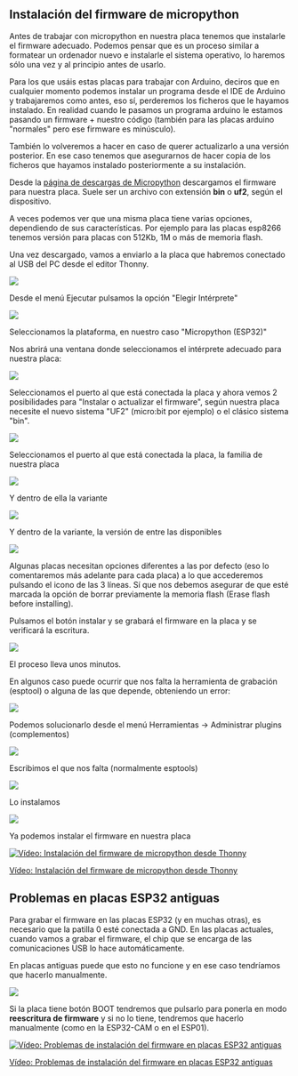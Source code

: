 ## Instalación del firmware de micropython

Antes de trabajar con micropython en nuestra placa tenemos que instalarle el firmware adecuado. Podemos pensar que es un proceso similar a formatear un ordenador nuevo e instalarle el sistema operativo, lo haremos sólo una vez y al principio antes de usarlo.

Para los que usáis estas placas para trabajar con  Arduino, deciros que en cualquier momento podemos instalar un programa desde el IDE de Arduino y trabajaremos como antes, eso sí, perderemos los ficheros que le hayamos instalado. En realidad cuando le pasamos un programa arduino le estamos pasando un firmware + nuestro código (también para las placas arduino "normales" pero ese firmware es minúsculo).

También lo volveremos a hacer en caso de querer actualizarlo a una versión posterior. En ese caso tenemos que asegurarnos de hacer copia de los ficheros que hayamos instalado posteriormente a su instalación.

Desde la [página de descargas de Micropython](https://micropython.org/download/) descargamos el firmware para nuestra placa. Suele ser un archivo con extensión **bin** o **uf2**, según el dispositivo.

A veces podemos ver que una misma placa tiene varias opciones, dependiendo de sus características. Por ejemplo para las placas esp8266 tenemos versión para placas con 512Kb, 1M o más de memoria flash.

Una vez descargado, vamos a enviarlo a la placa que habremos conectado al USB del PC desde el editor Thonny.

![](./images/thonny_Seleccionar_interprete.png)

Desde el menú Ejecutar pulsamos la opción "Elegir Intérprete"

![](./images/thonny_interpretes.png)

Seleccionamos la plataforma, en nuestro caso "Micropython (ESP32)"

Nos abrirá una ventana donde seleccionamos el intérprete adecuado para nuestra placa:

![](./images/thonny_seleccion_interprete.png)

Seleccionamos el puerto al que está conectada la placa y ahora vemos 2 posibilidades para 
"Instalar o actualizar el firmware", según nuestra placa necesite el nuevo sistema "UF2" (micro:bit por ejemplo) o el clásico sistema "bin". 

![](./images/thonny_upload_micropython_firmware.png)

Seleccionamos el puerto al que está conectada la placa, la familia de nuestra placa

![](./images/thonny_upload_micropython_firmware%20(1).png)

Y dentro de ella la variante

![](./images/thonny_upload_micropython_firmware_variante.png)

Y dentro de la variante, la versión de entre las disponibles

![](./images/thonny_upload_micropython_firmware_version.png)

Algunas placas necesitan opciones diferentes a las por defecto (eso lo comentaremos más adelante para cada placa) a lo que accederemos pulsando el icono de las 3 líneas. Sí que nos debemos asegurar de que esté marcada la opción de borrar previamente la memoria flash (Erase flash before installing).

Pulsamos el botón instalar y se grabará el firmware en la placa y se verificará la escritura.

![](./images/thonny_uploading_micropython_firmware.png)

El proceso lleva unos minutos.

En algunos caso puede ocurrir que nos falta la herramienta de grabación (esptool) o alguna de las que depende, obteniendo un error:

![](./images/thonny_error_esptools.png)

Podemos solucionarlo desde el menú Herramientas -> Administrar plugins (complementos)

![](./images/thonny_Install_module.png)

Escribimos el que nos falta (normalmente esptools)

![](./images/thonny_instalacion_esptools.png)

Lo instalamos

![](./images/thonny_instalada_esptools.png)

Ya podemos instalar el firmware en nuestra placa

[![Vídeo: Instalación del  firmware de micropython desde Thonny](https://img.youtube.com/vi/stet0c-Re_U/0.jpg)](https://drive.google.com/file/d/13jT3f-Rpg0B3hGgYMIPP_kP-4qlEFC0n/view?usp=sharing)


[Vídeo: Instalación del  firmware de micropython desde Thonny](https://drive.google.com/file/d/13jT3f-Rpg0B3hGgYMIPP_kP-4qlEFC0n/view?usp=sharing)

## Problemas en placas ESP32 antiguas

Para grabar el firmware en las placas ESP32 (y en muchas otras), es necesario que la patilla 0 esté conectada a GND. En las placas actuales, cuando vamos a grabar el firmware, el chip que se encarga de las comunicaciones USB lo hace automáticamente.

En placas antiguas puede que esto no funcione y en ese caso tendríamos que hacerlo manualmente. 

![](./images/firmware_error.png)

Si la placa tiene botón BOOT tendremos que pulsarlo para ponerla en modo __reescritura de firmware__ y si no lo tiene, tendremos que hacerlo manualmente (como en la ESP32-CAM o en el ESP01).

[![Vídeo: Problemas de instalación del firmware en placas ESP32 antiguas](https://img.youtube.com/vi/1Jan6lEFBvI/0.jpg)](https://drive.google.com/file/d/1HHStVAFa3jCs8Swwp4uwmCaLqRHq5JmA/view?usp=sharing)

[Vídeo: Problemas de instalación del firmware en placas ESP32 antiguas](https://drive.google.com/file/d/1HHStVAFa3jCs8Swwp4uwmCaLqRHq5JmA/view?usp=sharing)
